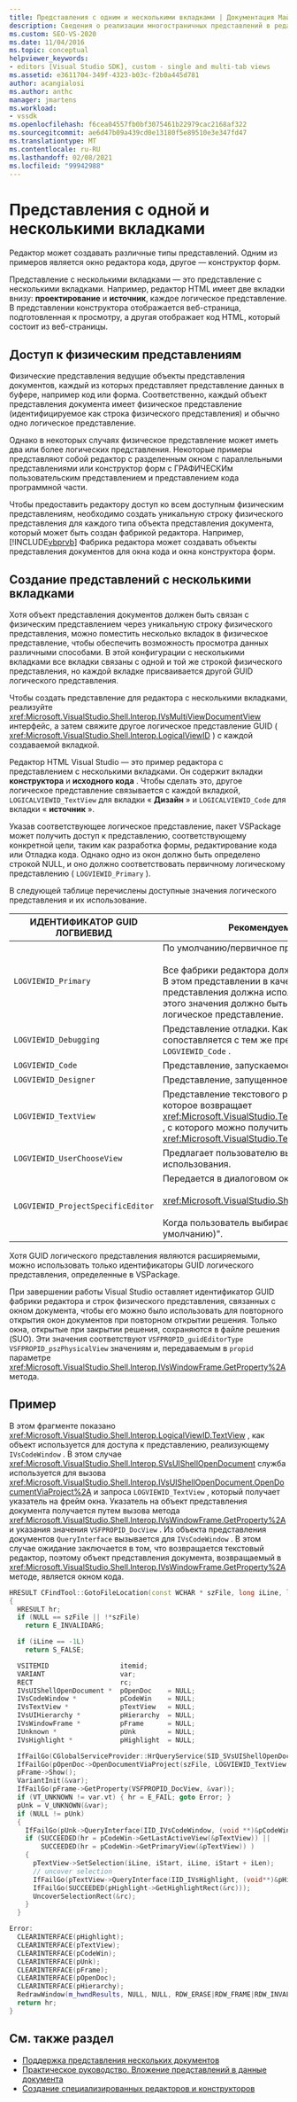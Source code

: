 ```yaml
---
title: Представления с одним и несколькими вкладками | Документация Майкрософт
description: Сведения о реализации многостраничных представлений в редакторах, таких как окна редактора кода и конструктор форм.
ms.custom: SEO-VS-2020
ms.date: 11/04/2016
ms.topic: conceptual
helpviewer_keywords:
- editors [Visual Studio SDK], custom - single and multi-tab views
ms.assetid: e3611704-349f-4323-b03c-f2b0a445d781
author: acangialosi
ms.author: anthc
manager: jmartens
ms.workload:
- vssdk
ms.openlocfilehash: f6cea04557fb0bf3075461b22979cac2168af322
ms.sourcegitcommit: ae6d47b09a439cd0e13180f5e89510e3e347fd47
ms.translationtype: MT
ms.contentlocale: ru-RU
ms.lasthandoff: 02/08/2021
ms.locfileid: "99942988"
---
```

# <a name="single-and-multi-tab-views"></a>Представления с одной и несколькими вкладками
Редактор может создавать различные типы представлений. Одним из примеров является окно редактора кода, другое — конструктор форм.

 Представление с несколькими вкладками — это представление с несколькими вкладками. Например, редактор HTML имеет две вкладки внизу: **проектирование** и **источник**, каждое логическое представление. В представлении конструктора отображается веб-страница, подготовленная к просмотру, а другая отображает код HTML, который состоит из веб-страницы.

## <a name="accessing-physical-views"></a>Доступ к физическим представлениям
 Физические представления ведущие объекты представления документов, каждый из которых представляет представление данных в буфере, например код или форма. Соответственно, каждый объект представления документа имеет физическое представление (идентифицируемое как строка физического представления) и обычно одно логическое представление.

 Однако в некоторых случаях физическое представление может иметь два или более логических представления. Некоторые примеры представляют собой редактор с разделенным окном с параллельными представлениями или конструктор форм с ГРАФИЧЕСКИм пользовательским представлением и представлением кода программной части.

 Чтобы предоставить редактору доступ ко всем доступным физическим представлениям, необходимо создать уникальную строку физического представления для каждого типа объекта представления документа, который может быть создан фабрикой редактора. Например, [!INCLUDE[vbprvb](../code-quality/includes/vbprvb_md.md)] Фабрика редактора может создавать объекты представления документов для окна кода и окна конструктора форм.

## <a name="creating-multi-tabbed-views"></a>Создание представлений с несколькими вкладками
 Хотя объект представления документов должен быть связан с физическим представлением через уникальную строку физического представления, можно поместить несколько вкладок в физическое представление, чтобы обеспечить возможность просмотра данных различными способами. В этой конфигурации с несколькими вкладками все вкладки связаны с одной и той же строкой физического представления, но каждой вкладке присваивается другой GUID логического представления.

 Чтобы создать представление для редактора с несколькими вкладками, реализуйте <xref:Microsoft.VisualStudio.Shell.Interop.IVsMultiViewDocumentView> интерфейс, а затем свяжите другое логическое представление GUID ( <xref:Microsoft.VisualStudio.Shell.Interop.LogicalViewID> ) с каждой создаваемой вкладкой.

 Редактор HTML Visual Studio — это пример редактора с представлением с несколькими вкладками. Он содержит вкладки **конструктора** и **исходного кода** . Чтобы сделать это, другое логическое представление связывается с каждой вкладкой, `LOGICALVIEWID_TextView` для вкладки « **Дизайн** » и `LOGICALVIEWID_Code` для вкладки « **источник** ».

 Указав соответствующее логическое представление, пакет VSPackage может получить доступ к представлению, соответствующему конкретной цели, таким как разработка формы, редактирование кода или Отладка кода. Однако одно из окон должно быть определено строкой NULL, и оно должно соответствовать первичному логическому представлению ( `LOGVIEWID_Primary` ).

 В следующей таблице перечислены доступные значения логического представления и их использование.

|ИДЕНТИФИКАТОР GUID ЛОГВИЕВИД|Рекомендуемое использование|
|--------------------|---------------------|
|`LOGVIEWID_Primary`|По умолчанию/первичное представление фабрики редактора.<br /><br /> Все фабрики редактора должны поддерживать это значение. В этом представлении в качестве строки физического представления должна использоваться строка NULL. Для этого значения должно быть задано по крайней мере одно логическое представление.|
|`LOGVIEWID_Debugging`|Представление отладки. Как правило, `LOGVIEWID_Debugging` сопоставляется с тем же представлением, что и `LOGVIEWID_Code` .|
|`LOGVIEWID_Code`|Представление, запускаемое командой " **Просмотреть код** ".|
|`LOGVIEWID_Designer`|Представление, запущенное командой **просмотра формы** .|
|`LOGVIEWID_TextView`|Представление текстового редактора. Это представление, которое возвращает <xref:Microsoft.VisualStudio.TextManager.Interop.IVsCodeWindow> , с которого можно получить доступ <xref:Microsoft.VisualStudio.TextManager.Interop.IVsTextView> .|
|`LOGVIEWID_UserChooseView`|Предлагает пользователю выбрать представление для использования.|
|`LOGVIEWID_ProjectSpecificEditor`|Передается в диалоговом окне " **Открыть с помощью** " в<br /><br /> <xref:Microsoft.VisualStudio.Shell.Interop.IVsProject.OpenItem%2A><br /><br /> Когда пользователь выбирает запись "(редактор проекта по умолчанию)".|

 Хотя GUID логического представления являются расширяемыми, можно использовать только идентификаторы GUID логического представления, определенные в VSPackage.

 При завершении работы Visual Studio оставляет идентификатор GUID фабрики редактора и строк физического представления, связанных с окном документа, чтобы его можно было использовать для повторного открытия окон документов при повторном открытии решения. Только окна, открытые при закрытии решения, сохраняются в файле решения (SUO). Эти значения соответствуют `VSFPROPID_guidEditorType` `VSFPROPID_pszPhysicalView` значениям и, передаваемым в `propid` параметре <xref:Microsoft.VisualStudio.Shell.Interop.IVsWindowFrame.GetProperty%2A> метода.

## <a name="example"></a>Пример
 В этом фрагменте показано <xref:Microsoft.VisualStudio.Shell.Interop.LogicalViewID.TextView> , как объект используется для доступа к представлению, реализующему `IVsCodeWindow` . В этом случае <xref:Microsoft.VisualStudio.Shell.Interop.SVsUIShellOpenDocument> служба используется для вызова <xref:Microsoft.VisualStudio.Shell.Interop.IVsUIShellOpenDocument.OpenDocumentViaProject%2A> и запроса `LOGVIEWID_TextView` , который получает указатель на фрейм окна. Указатель на объект представления документа получается путем вызова метода <xref:Microsoft.VisualStudio.Shell.Interop.IVsWindowFrame.GetProperty%2A> и указания значения `VSFPROPID_DocView` . Из объекта представления документов `QueryInterface` вызывается для `IVsCodeWindow` . В этом случае ожидание заключается в том, что возвращается текстовый редактор, поэтому объект представления документа, возвращаемый в <xref:Microsoft.VisualStudio.Shell.Interop.IVsWindowFrame.GetProperty%2A> методе, является окном кода.

```cpp
HRESULT CFindTool::GotoFileLocation(const WCHAR * szFile, long iLine, long iStart, long iLen)
{
  HRESULT hr;
  if (NULL == szFile || !*szFile)
    return E_INVALIDARG;

  if (iLine == -1L)
    return S_FALSE;

  VSITEMID                  itemid;
  VARIANT                   var;
  RECT                      rc;
  IVsUIShellOpenDocument *  pOpenDoc    = NULL;
  IVsCodeWindow *           pCodeWin    = NULL;
  IVsTextView *             pTextView   = NULL;
  IVsUIHierarchy *          pHierarchy  = NULL;
  IVsWindowFrame *          pFrame      = NULL;
  IUnknown *                pUnk        = NULL;
  IVsHighlight *            pHighlight  = NULL;

  IfFailGo(CGlobalServiceProvider::HrQueryService(SID_SVsUIShellOpenDocument, IID_IVsUIShellOpenDocument, (void **)&pOpenDoc));
  IfFailGo(pOpenDoc->OpenDocumentViaProject(szFile, LOGVIEWID_TextView, NULL, &pHierarchy, &itemid, &pFrame));
  pFrame->Show();
  VariantInit(&var);
  IfFailGo(pFrame->GetProperty(VSFPROPID_DocView, &var));
  if (VT_UNKNOWN != var.vt) { hr = E_FAIL; goto Error; }
  pUnk = V_UNKNOWN(&var);
  if (NULL != pUnk)
  {
    IfFailGo(pUnk->QueryInterface(IID_IVsCodeWindow, (void **)&pCodeWin));
    if (SUCCEEDED(hr = pCodeWin->GetLastActiveView(&pTextView)) ||
        SUCCEEDED(hr = pCodeWin->GetPrimaryView(&pTextView)) )
    {
      pTextView->SetSelection(iLine, iStart, iLine, iStart + iLen);
      // uncover selection
      IfFailGo(pTextView->QueryInterface(IID_IVsHighlight, (void**)&pHighlight));
      IfFailGo(SUCCEEDED(pHighlight->GetHighlightRect(&rc)));
      UncoverSelectionRect(&rc);
    }
  }

Error:
  CLEARINTERFACE(pHighlight);
  CLEARINTERFACE(pTextView);
  CLEARINTERFACE(pCodeWin);
  CLEARINTERFACE(pUnk);
  CLEARINTERFACE(pFrame);
  CLEARINTERFACE(pOpenDoc);
  CLEARINTERFACE(pHierarchy);
  RedrawWindow(m_hwndResults, NULL, NULL, RDW_ERASE|RDW_FRAME|RDW_INVALIDATE|RDW_ALLCHILDREN);
  return hr;
}
```

## <a name="see-also"></a>См. также раздел
- [Поддержка представления нескольких документов](../extensibility/supporting-multiple-document-views.md)
- [Практическое руководство. Вложение представлений в данные документа](../extensibility/how-to-attach-views-to-document-data.md)
- [Создание специализированных редакторов и конструкторов](../extensibility/creating-custom-editors-and-designers.md)
